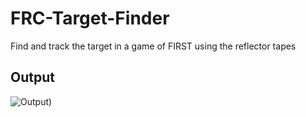 # FRC-Target-Finder
Find and track the target in a game of FIRST using the reflector tapes

## Output
![Output](https://github.com/DSchana/FRC-Target-Finder/blob/master/output.jpg "output.jpg"))

